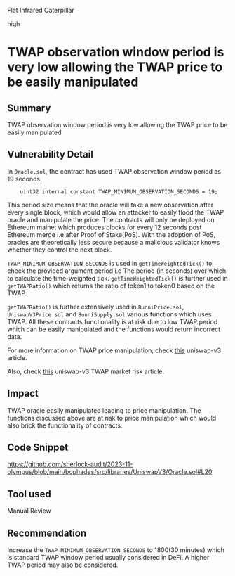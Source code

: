 Flat Infrared Caterpillar

high

# TWAP observation window period is very low allowing the TWAP price to be easily manipulated

## Summary
TWAP observation window period is very low allowing the TWAP price to be easily manipulated

## Vulnerability Detail

In `Oracle.sol`, the contract has used TWAP observation window period as 19 seconds.

```solidity
    uint32 internal constant TWAP_MINIMUM_OBSERVATION_SECONDS = 19;
```
This period size means that the oracle will take a new observation after every single block, which would allow an attacker to easily flood the TWAP oracle and manipulate the price. The contracts will only be deployed on Ethereum mainet which produces blocks for every 12 seconds post Ethereum merge i.e after Proof of Stake(PoS). With the adoption of PoS, oracles are theoretically less secure because a malicious validator knows whether they control the next block.

`TWAP_MINIMUM_OBSERVATION_SECONDS` is used in `getTimeWeightedTick()` to check the provided argument period i.e The period (in seconds) over which to calculate the time-weighted tick. `getTimeWeightedTick()` is further used in `getTWAPRatio()` which returns the ratio of token1 to token0 based on the TWAP.

`getTWAPRatio()` is further extensively used in `BunniPrice.sol`, `UniswapV3Price.sol` and `BunniSupply.sol` various functions which uses TWAP. All these contracts functionality is at risk due to low TWAP period which can be easily manipulated and the functions would return incorrect data.

For more information on TWAP price manipulation, check [this](https://blog.uniswap.org/uniswap-v3-oracles) uniswap-v3 article.

Also, check [this](https://chaoslabs.xyz/posts/chaos-labs-uniswap-v3-twap-market-risk) uniswap-v3 TWAP market risk article.

## Impact
TWAP oracle easily manipulated leading to price manipulation. The functions discussed above are at risk to price manipulation which would also brick the functionality of contracts.

## Code Snippet
https://github.com/sherlock-audit/2023-11-olympus/blob/main/bophades/src/libraries/UniswapV3/Oracle.sol#L20

## Tool used
Manual Review

## Recommendation
Increase the `TWAP_MINIMUM_OBSERVATION_SECONDS` to 1800(30 minutes) which is standard TWAP window period usually considered in DeFi. A higher TWAP period may also be considered.